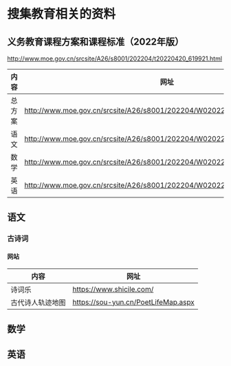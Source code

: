 # 搜集教育相关的资料

## 义务教育课程方案和课程标准（2022年版）
http://www.moe.gov.cn/srcsite/A26/s8001/202204/t20220420_619921.html

| 内容 | 网址 |
| --- | ---  |
| 总方案 | http://www.moe.gov.cn/srcsite/A26/s8001/202204/W020220420582343217634.pdf |
| 语文 | http://www.moe.gov.cn/srcsite/A26/s8001/202204/W020220420582344386456.pdf |
| 数学 | http://www.moe.gov.cn/srcsite/A26/s8001/202204/W020220510531636118932.pdf |
| 英语 | http://www.moe.gov.cn/srcsite/A26/s8001/202204/W020220420582349487953.pdf |

## 语文

### 古诗词

#### 网站
| 内容 | 网址 |
| --- | ---  |
| 诗词乐 | https://www.shicile.com/ |
| 古代诗人轨迹地图 | https://sou-yun.cn/PoetLifeMap.aspx |

## 数学

## 英语
